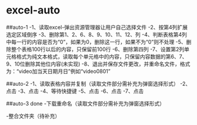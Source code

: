 # excel-auto

##auto-1
-1、读取excel-弹出资源管理器让用户自己选择文件
-2、按第4列扩展选定区域倒序
-3、删除第1、2、6、8、9、10、11、12、列
-4、判断表格第4列中每一行的内容是否为“0”，如果为0，删除这一行，如果不为“0”则不处理
-5、删除整个表格100行以后的内容，只保留前100行
-6、删除第四列
-7、设置第2列单元格格式为纯文本格式，读取每个单元格中的内容，只保留内容数据的第6、7、9、10位删除其他位内容(未实现)
-8、退出并保存文件更改，并重命名文件，格式为：“video加当天日期月日”例如“video0801”

##auto-2
-1、读取表格内容并复制（读取文件部分需补充为弹窗选择形式）
-2、点击
-3、点击
-4、等待快捷键
-5、点击
-6、点击
-7、点击

##auto-3 done
-下载重命名（读取文件部分需补充为弹窗选择形式）

-整合文件夹（待补充）